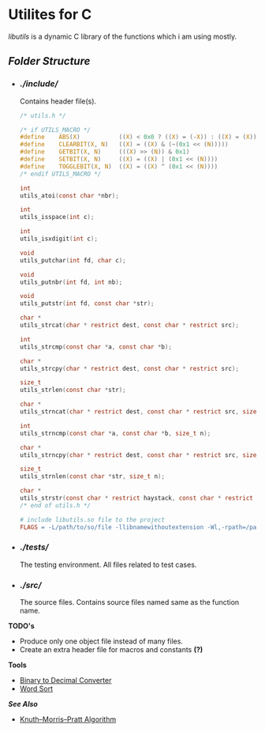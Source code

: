 # **Utilites for C**

_libutils_ is a dynamic C library of the functions which i am using mostly.

## **_Folder Structure_**
- ### *./include/*
	Contains header file(s).
	```c
	/* utils.h */

	/* if UTILS_MACRO */
	#define    ABS(X)           ((X) < 0x0 ? ((X) = (-X)) : ((X) = (X)))
	#define    CLEARBIT(X, N)   ((X) = ((X) & (~(0x1 << (N)))))
	#define    GETBIT(X, N)     (((X) >> (N)) & 0x1)
	#define    SETBIT(X, N)     ((X) = ((X) | (0x1 << (N))))
	#define    TOGGLEBIT(X, N)  ((X) = ((X) ^ (0x1 << (N))))
	/* endif UTILS_MACRO */

	int
	utils_atoi(const char *nbr);

	int
	utils_isspace(int c);

	int
	utils_isxdigit(int c);

	void
	utils_putchar(int fd, char c);

	void
	utils_putnbr(int fd, int nb);

	void
	utils_putstr(int fd, const char *str);

	char *
	utils_strcat(char * restrict dest, const char * restrict src);

	int
	utils_strcmp(const char *a, const char *b);

	char *
	utils_strcpy(char * restrict dest, const char * restrict src);

	size_t
	utils_strlen(const char *str);

	char *
	utils_strncat(char * restrict dest, const char * restrict src, size_t n);

	int
	utils_strncmp(const char *a, const char *b, size_t n);

	char *
	utils_strncpy(char * restrict dest, const char * restrict src, size_t n);

	size_t
	utils_strnlen(const char *str, size_t n);

	char *
	utils_strstr(const char * restrict haystack, const char * restrict needle);
	/* end of utils.h */
	```

	```makefile
	# include libutils.so file to the project
	FLAGS = -L/path/to/so/file -llibnamewithoutextension -Wl,-rpath=/path/to/so/file
	```
- ### *./tests/*
	The testing environment.
	All files related to test cases.
- ### *./src/*
	The source files.
	Contains source files named same as the function name.


**TODO's**
- Produce only one object file instead of many files.
- Create an extra header file for macros and constants **(?)**


**Tools**
- [Binary to Decimal Converter](https://www.rapidtables.com/convert/number/binary-to-decimal.html)
- [Word Sort](https://www.browserling.com/tools/word-sort)


**_See Also_**
- [Knuth–Morris–Pratt Algorithm](https://en.wikipedia.org/wiki/Knuth%E2%80%93Morris%E2%80%93Pratt_algorithm)

